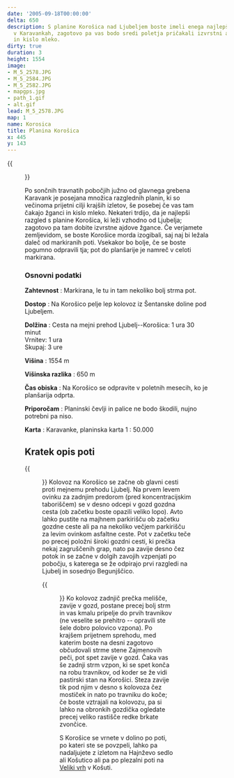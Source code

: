 ```yaml
---
date: '2005-09-18T00:00:00'
delta: 650
description: S planine Korošica nad Ljubeljem boste imeli enega najlepših razgledov
  v Karavankah, zagotovo pa vas bodo sredi poletja pričakali izvrstni ajdovi žganci
  in kislo mleko.
dirty: true
duration: 3
height: 1554
image:
- M_5_2578.JPG
- M_5_2584.JPG
- M_5_2582.JPG
- mapgps.jpg
- path_1.gif
- alt.gif
lead: M_5_2578.JPG
map: 1
name: Korosica
title: Planina Korošica
x: 445
y: 143
---
```

{{<figure src="M_5_2578.JPG" caption="Planina Korošica s Košutice">}}

Po sončnih travnatih pobočjih južno od glavnega grebena Karavank je posejana množica razglednih planin, ki so večinoma prijetni cilji krajših izletov, še posebej če vas tam čakajo žganci in kislo mleko. Nekateri trdijo, da je najlepši razgled s planine Korošica, ki leži vzhodno od Ljubelja; zagotovo pa tam dobite izvrstne ajdove žgance. Če verjamete zemljevidom, se boste Korošice morda izogibali, saj naj bi ležala daleč od markiranih poti. Vsekakor bo bolje, če se boste pogumno odpravili tja; pot do planšarije je namreč v celoti markirana.

### Osnovni podatki

**Zahtevnost**
:   Markirana, le tu in tam nekoliko bolj strma pot.

**Dostop**
:   Na Korošico pelje lep kolovoz iz Šentanske doline pod Ljubeljem.

**Dolžina**
:   Cesta na mejni prehod Ljubelj--Korošica: 1 ura 30 minut\
    Vrnitev: 1 ura\
    Skupaj: 3 ure

**Višina**
:   1554 m

**Višinska razlika**
:   650 m

**Čas obiska**
:   Na Korošico se odpravite v poletnih mesecih, ko je planšarija odprta.

**Priporočam**
:   Planinski čevlji in palice ne bodo škodili, nujno potrebni pa niso.

**Karta**
:   Karavanke, planinska karta 1 : 50.000

Kratek opis poti
----------------

{{<figure src="M_5_2584.JPG">}} Kolovoz na Korošico se začne ob glavni cesti proti mejnemu prehodu Ljubelj. Na prvem levem ovinku za zadnjim predorom (pred koncentracijskim taboriščem) se v desno odcepi v gozd gozdna cesta (ob začetku boste opazili veliko lopo). Avto lahko pustite na majhnem parkirišču ob začetku gozdne ceste ali pa na nekoliko večjem parkirišču za levim ovinkom asfaltne ceste. Pot v začetku teče po precej položni široki gozdni cesti, ki prečka nekaj zagruščenih grap, nato pa zavije desno čez potok in se začne v dolgih zavojih vzpenjati po pobočju, s katerega se že odpirajo prvi razgledi na Ljubelj in sosednjo Begunjščico.

{{<figure src="M_5_2582.JPG">}} Ko kolovoz zadnjič prečka melišče, zavije v gozd, postane precej bolj strm in vas kmalu pripelje do prvih travnikov (ne veselite se prehitro -- opravili ste šele dobro polovico vzpona). Po krajšem prijetnem sprehodu, med katerim boste na desni zagotovo občudovali strme stene Zajmenovih peči, pot spet zavije v gozd. Čaka vas še zadnji strm vzpon, ki se spet konča na robu travnikov, od koder se že vidi pastirski stan na Korošici. Steza zavije tik pod njim v desno s kolovoza čez mostiček in nato po travniku do koče; če boste vztrajali na kolovozu, pa si lahko na obronkih gozdička ogledate precej veliko rastišče redke brkate zvončice.

S Korošice se vrnete v dolino po poti, po kateri ste se povzpeli, lahko pa nadaljujete z izletom na Hajnževo sedlo ali Košutico ali pa po plezalni poti na [Veliki vrh](../VelikiVrh) v Košuti.

